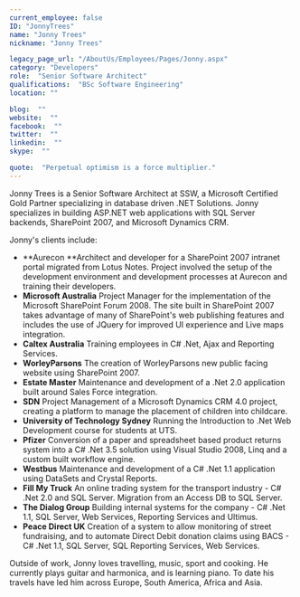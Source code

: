 ```yaml
---
current_employee: false
ID: "JonnyTrees"
name: "Jonny Trees"
nickname: "Jonny Trees"

legacy_page_url: "/AboutUs/Employees/Pages/Jonny.aspx"
category: "Developers"
role:  "Senior Software Architect"
qualifications:  "BSc Software Engineering"
location: ""

blog:  ""
website:  ""
facebook:  ""
twitter:  ""
linkedin:  ""
skype:  ""

quote:  "Perpetual optimism is a force multiplier."
---
```


Jonny Trees is a Senior Software Architect at SSW, a Microsoft Certified Gold Partner specializing in database driven .NET Solutions. Jonny specializes in building ASP.NET web applications with SQL Server backends, SharePoint 2007, and Microsoft Dynamics CRM. 

Jonny's clients include: 

*   **Aurecon **Architect and developer for a SharePoint 2007 intranet portal migrated from Lotus Notes. Project involved the setup of the development environment and development processes at Aurecon and training their developers. 
*   **Microsoft Australia** Project Manager for the implementation of the Microsoft SharePoint Forum 2008. The site built in SharePoint 2007 takes advantage of many of SharePoint's web publishing features and includes the use of JQuery for improved UI experience and Live maps integration. 
*   **Caltex Australia** Training employees in C# .Net, Ajax and Reporting Services. 
*   **WorleyParsons** The creation of WorleyParsons new public facing website using SharePoint 2007. 
*   **Estate Master** Maintenance and development of a .Net 2.0 application built around Sales Force integration. 
*   **SDN** Project Management of a Microsoft Dynamics CRM 4.0 project, creating a platform to manage the placement of children into childcare. 
*   **University of Technology Sydney** Running the Introduction to .Net Web Development course for students at UTS. 
*   **Pfizer** Conversion of a paper and spreadsheet based product returns system into a C# .Net 3.5 solution using Visual Studio 2008, Linq and a custom built workflow engine. 
*   **Westbus** Maintenance and development of a C# .Net 1.1 application using DataSets and Crystal Reports. 
*   **Fill My Truck** An online trading system for the transport industry - C# .Net 2.0 and SQL Server. Migration from an Access DB to SQL Server. 
*   **The Dialog Group** Building internal systems for the company - C# .Net 1.1, SQL Server, Web Services, Reporting Services and Ultimus. 
*   **Peace Direct UK** Creation of a system to allow monitoring of street fundraising, and to automate Direct Debit donation claims using BACS - C# .Net 1.1, SQL Server, SQL Reporting Services, Web Services.

Outside of work, Jonny loves travelling, music, sport and cooking. He currently plays guitar and harmonica, and is learning piano. To date his travels have led him across Europe, South America, Africa and Asia. 